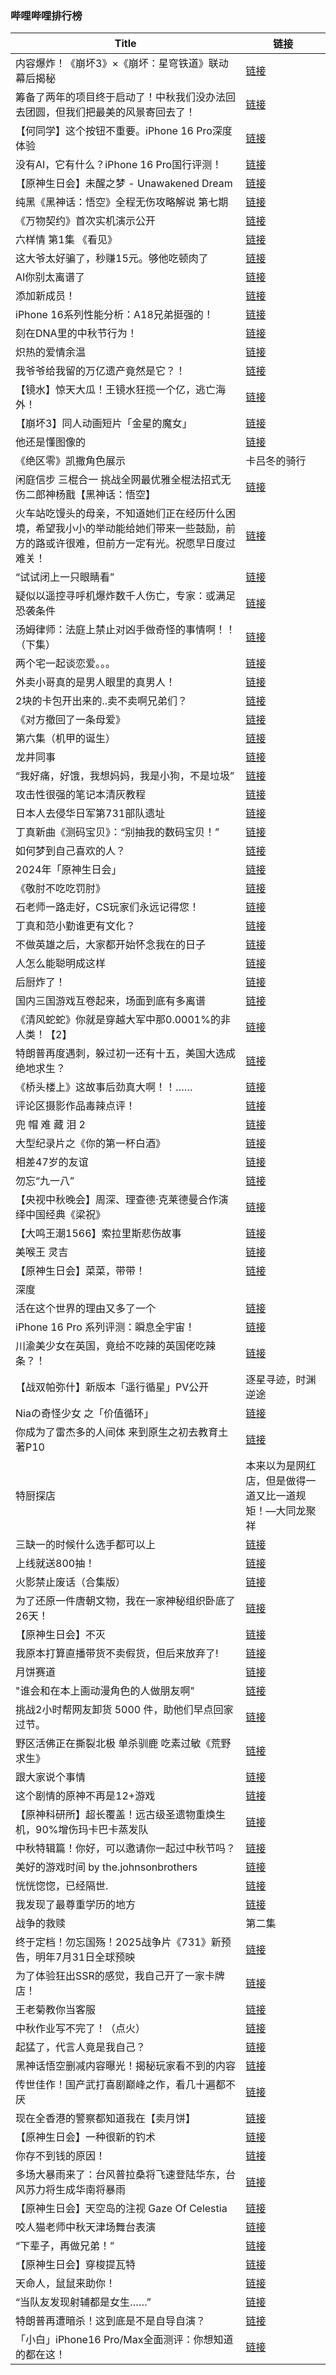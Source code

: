 ### 哔哩哔哩排行榜 
| **Title** | **链接** |
| ----- | ---- |
| 内容爆炸！《崩坏3》×《崩坏：星穹铁道》联动幕后揭秘 | [链接](https://b23.tv/BV1YUtVeREs3) |
| 筹备了两年的项目终于启动了！中秋我们没办法回去团圆，但我们把最美的风景寄回去了！ | [链接](https://b23.tv/BV1SYtYeqEMT) |
| 【何同学】这个按钮不重要。iPhone 16 Pro深度体验 | [链接](https://b23.tv/BV1zWtjezEAL) |
| 没有AI，它有什么？iPhone 16 Pro国行评测！ | [链接](https://b23.tv/BV1yXtjeSEDZ) |
| 【原神生日会】未醒之梦 - Unawakened Dream | [链接](https://b23.tv/BV1Xs4meLEWL) |
| 纯黑《黑神话：悟空》全程无伤攻略解说 第七期 | [链接](https://b23.tv/BV1jJtGedEkF) |
| 《万物契约》首次实机演示公开 | [链接](https://b23.tv/BV1fwt7ekECF) |
| 六样情 第1集 《看见》 | [链接](https://b23.tv/BV1YptMeMEcV) |
| 这大爷太好骗了，秒赚15元。够他吃顿肉了 | [链接](https://b23.tv/BV1RutLeFEwn) |
| AI你别太离谱了 | [链接](https://b23.tv/BV1RCteeUEAx) |
| 添加新成员！ | [链接](https://b23.tv/BV1RCteeUEHp) |
| iPhone 16系列性能分析：A18兄弟挺强的！ | [链接](https://b23.tv/BV178tEeVEMD) |
| 刻在DNA里的中秋节行为！ | [链接](https://b23.tv/BV1dNtse9En8) |
| 炽热的爱情余温 | [链接](https://b23.tv/BV1HutWeAEvP) |
| 我爷爷给我留的万亿遗产竟然是它？！ | [链接](https://b23.tv/BV1G3tieJET7) |
| 【镜水】惊天大瓜！王镜水狂揽一个亿，逃亡海外！ | [链接](https://b23.tv/BV16YtsevEfg) |
| 【崩坏3】同人动画短片「金星的魔女」 | [链接](https://b23.tv/BV1R849eKE8h) |
| 他还是懂图像的 | [链接](https://b23.tv/BV152tsedEXc) |
| 《绝区零》凯撒角色展示 | 卡吕冬的骑行 | [链接](https://b23.tv/BV1ektXeAEcW) |
| 闲庭信步 三棍合一 挑战全网最优雅全棍法招式无伤二郎神杨戬【黑神话：悟空】 | [链接](https://b23.tv/BV15EtgeUEaD) |
| 火车站吃馒头的母亲，不知道她们正在经历什么困境，希望我小小的举动能给她们带来一些鼓励，前方的路或许很难，但前方一定有光。祝愿早日度过难关！ | [链接](https://b23.tv/BV1fRtYepEhu) |
| “试试闭上一只眼睛看” | [链接](https://b23.tv/BV1MntieVEje) |
| 疑似以遥控寻呼机爆炸数千人伤亡，专家：或满足恐袭条件 | [链接](https://b23.tv/BV1QVtLe4EQd) |
| 汤姆律师：法庭上禁止对凶手做奇怪的事情啊！！（下集） | [链接](https://b23.tv/BV14athe8Emh) |
| 两个宅一起谈恋爱。。。 | [链接](https://b23.tv/BV1QbtWeEEXL) |
| 外卖小哥真的是男人眼里的真男人！ | [链接](https://b23.tv/BV1AgtxegEj5) |
| 2块的卡包开出来的..卖不卖啊兄弟们？ | [链接](https://b23.tv/BV1j1tse4EMK) |
| 《对方撤回了一条母爱》 | [链接](https://b23.tv/BV1VNtee1EFt) |
| 第六集（机甲的诞生） | [链接](https://b23.tv/BV19htxedEYV) |
| 龙井同事 | [链接](https://b23.tv/BV1zEt5eNEbY) |
| “我好痛，好饿，我想妈妈，我是小狗，不是垃圾” | [链接](https://b23.tv/BV17K4RekEkj) |
| 攻击性很强的笔记本清灰教程 | [链接](https://b23.tv/BV19mtie9ECb) |
| 日本人去侵华日军第731部队遗址 | [链接](https://b23.tv/BV1NktWe6ERE) |
| 丁真新曲《测码宝贝》：“别抽我的数码宝贝！” | [链接](https://b23.tv/BV1eNtieWEZH) |
| 如何梦到自己喜欢的人？ | [链接](https://b23.tv/BV1fg4meRE3U) |
| 2024年「原神生日会」 | [链接](https://b23.tv/BV1HE4depEtz) |
| 《敬肘不吃吃罚肘》 | [链接](https://b23.tv/BV1zQtYesESa) |
| 石老师一路走好，CS玩家们永远记得您！ | [链接](https://b23.tv/BV1uCtjedELw) |
| 丁真和范小勤谁更有文化？ | [链接](https://b23.tv/BV1LDtKe3EYn) |
| 不做英雄之后，大家都开始怀念我在的日子 | [链接](https://b23.tv/BV1p1tYebEUW) |
| 人怎么能聪明成这样 | [链接](https://b23.tv/BV1ZiteeWEM7) |
| 后厨炸了！ | [链接](https://b23.tv/BV188tge3EDA) |
| 国内三国游戏互卷起来，场面到底有多离谱 | [链接](https://b23.tv/BV1jUt4eAE63) |
| 《清风蛇蛇》你就是穿越大军中那0.0001%的非人类！【2】 | [链接](https://b23.tv/BV1PRtjeEEG9) |
| 特朗普再度遇刺，躲过初一还有十五，美国大选成绝地求生？ | [链接](https://b23.tv/BV1LDtbezE9o) |
| 《桥头楼上》这故事后劲真大啊！！…… | [链接](https://b23.tv/BV1o1tLevELX) |
| 评论区摄影作品毒辣点评！ | [链接](https://b23.tv/BV1NLt8epEKs) |
| 兜 帽 难 藏 泪 2 | [链接](https://b23.tv/BV1VFtae3E4E) |
| 大型纪录片之《你的第一杯白酒》 | [链接](https://b23.tv/BV1zVtYeHEp2) |
| 相差47岁的友谊 | [链接](https://b23.tv/BV1xt4Re4E6u) |
| 勿忘“九一八” | [链接](https://b23.tv/BV11Et3eqE4J) |
| 【央视中秋晚会】周深、理查德·克莱德曼合作演绎中国经典《梁祝》 | [链接](https://b23.tv/BV1JRtvecE9v) |
| 【大鸣王潮1566】索拉里斯悲伤故事 | [链接](https://b23.tv/BV1vptYe5Eu7) |
| 美喉王 灵吉 | [链接](https://b23.tv/BV1jvtae7ERZ) |
| 【原神生日会】菜菜，带带！ | [链接](https://b23.tv/BV1wjtNe1ESW) |
| 深度|| 隋末的乱世有多残酷？李世民接手了怎样的跌停大盘？ | [链接](https://b23.tv/BV13ktEeNEoK) |
| 活在这个世界的理由又多了一个 | [链接](https://b23.tv/BV1awtEeaEwJ) |
| iPhone 16 Pro 系列评测：瞬息全宇宙！ | [链接](https://b23.tv/BV1pGt5euEyh) |
| 川渝美少女在英国，竟给不吃辣的英国佬吃辣条？！ | [链接](https://b23.tv/BV15KtieXEDL) |
| 【战双帕弥什】新版本「遥行循星」PV公开 | 逐星寻迹，时渊逆途 | [链接](https://b23.tv/BV1git5eXECF) |
| Niaの奇怪少女 之「价值循环」 | [链接](https://b23.tv/BV1fVtWebEiN) |
| 你成为了雷杰多的人间体 来到原生之初去教育土著P10 | [链接](https://b23.tv/BV1vwteemEpx) |
| 特厨探店 |本来以为是网红店，但是做得一道又比一道规矩！—大同龙聚祥 | [链接](https://b23.tv/BV1RFt3eSEiK) |
| 三缺一的时候什么选手都可以上 | [链接](https://b23.tv/BV1uBt5eHExN) |
| 上线就送800抽！ | [链接](https://b23.tv/BV1sBthexE8u) |
| 火影禁止废话（合集版） | [链接](https://b23.tv/BV1mCtxe2EHJ) |
| 为了还原一件唐朝文物，我在一家神秘组织卧底了26天！ | [链接](https://b23.tv/BV1titYevEzT) |
| 【原神生日会】不灭 | [链接](https://b23.tv/BV1ar4deqETS) |
| 我原本打算直播带货不卖假货，但后来放弃了! | [链接](https://b23.tv/BV1SJtLeWEtT) |
| 月饼赛道 | [链接](https://b23.tv/BV1Gdt4etE6D) |
| "谁会和在本上画动漫角色的人做朋友啊" | [链接](https://b23.tv/BV1H1tYebERn) |
| 挑战2小时帮网友卸货 5000 件，助他们早点回家过节。 | [链接](https://b23.tv/BV1Ntt4e1EzR) |
| 野区活佛正在撕裂北极 单杀驯鹿 吃素过敏《荒野求生》 | [链接](https://b23.tv/BV1fiteeWET2) |
| 跟大家说个事情 | [链接](https://b23.tv/BV1TXtneKEXp) |
| 这个剧情的原神不再是12+游戏 | [链接](https://b23.tv/BV1a3tseSEbK) |
| 【原神科研所】超长覆盖！远古级圣遗物重焕生机，90%增伤玛卡巴卡蒸发队 | [链接](https://b23.tv/BV1wJt8eSEkm) |
| 中秋特辑篇！你好，可以邀请你一起过中秋节吗？ | [链接](https://b23.tv/BV1HktheXE4N) |
| 美好的游戏时间 by the.johnsonbrothers | [链接](https://b23.tv/BV1vwt3eJEmv) |
| 恍恍惚惚，已经隔世. | [链接](https://b23.tv/BV1nJ4deQE9j) |
| 我发现了最尊重学历的地方 | [链接](https://b23.tv/BV1NAtWeTEdW) |
| 战争的救赎|第二集 | [链接](https://b23.tv/BV1RytVetEqB) |
| 终于定档！勿忘国殇！2025战争片《731》新预告，明年7月31日全球预映 | [链接](https://b23.tv/BV1BdtgeWEGY) |
| 为了体验狂出SSR的感觉，我自己开了一家卡牌店！ | [链接](https://b23.tv/BV1FgtHe9E6U) |
| 王老菊教你当客服 | [链接](https://b23.tv/BV1fataeEEST) |
| 中秋作业写不完了！（点火） | [链接](https://b23.tv/BV1uKt8ebEeC) |
| 起猛了，代言人竟是我自己？ | [链接](https://b23.tv/BV1GBtjeFEAa) |
| 黑神话悟空删减内容曝光！揭秘玩家看不到的内容 | [链接](https://b23.tv/BV1WPtHeZEPW) |
| 传世佳作！国产武打喜剧巅峰之作，看几十遍都不厌 | [链接](https://b23.tv/BV1pVtjejEkw) |
| 现在全香港的警察都知道我在【卖月饼】 | [链接](https://b23.tv/BV1wztQejEpL) |
| 【原神生日会】一种很新的钓术 | [链接](https://b23.tv/BV1uC49etEcY) |
| 你存不到钱的原因！ | [链接](https://b23.tv/BV1JYtee4Eeq) |
| 多场大暴雨来了：台风普拉桑将飞速登陆华东，台风苏力将生成华南将暴雨 | [链接](https://b23.tv/BV1THtiekEYS) |
| 【原神生日会】天空岛的注视  Gaze Of Celestia | [链接](https://b23.tv/BV1BR4meREwA) |
| 咬人猫老师中秋天津场舞台表演 | [链接](https://b23.tv/BV16StYedErC) |
| “下辈子，再做兄弟！” | [链接](https://b23.tv/BV1AytHehEc2) |
| 【原神生日会】穿梭提瓦特 | [链接](https://b23.tv/BV1eL4oeVEet) |
| 天命人，鼠鼠来助你！ | [链接](https://b23.tv/BV1Fot5euEo4) |
| “当队友发现射辅都是女生……” | [链接](https://b23.tv/BV1H1tYebEdE) |
| 特朗普再遭暗杀！这到底是不是自导自演？ | [链接](https://b23.tv/BV1DCt8eAERz) |
| 「小白」iPhone16 Pro/Max全面测评：你想知道的都在这！ | [链接](https://b23.tv/BV13ztjebEHM) |
